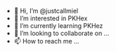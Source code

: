 - 👋 Hi, I’m @justcallmiel
- 👀 I’m interested in PKHex
- 🌱 I’m currently learning PKHez
- 💞️ I’m looking to collaborate on ...
- 📫 How to reach me ...

<!---
justcallmiel/justcallmiel is a ✨ special ✨ repository because its `README.md` (this file) appears on your GitHub profile.
You can click the Preview link to take a look at your changes.
--->
